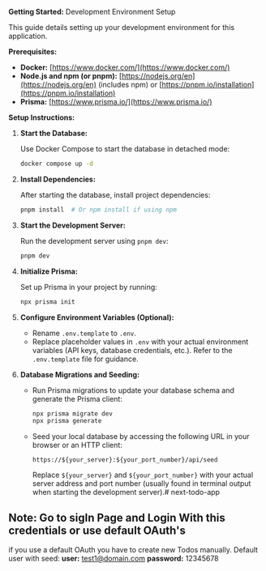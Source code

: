 **Getting Started:** Development Environment Setup

This guide details setting up your development environment for this application.

**Prerequisites:**

* **Docker:** [https://www.docker.com/](https://www.docker.com/)
* **Node.js and npm (or pnpm):** [https://nodejs.org/en](https://nodejs.org/en) (includes npm) or [https://pnpm.io/installation](https://pnpm.io/installation)
* **Prisma:** [https://www.prisma.io/](https://www.prisma.io/)

**Setup Instructions:**

1. **Start the Database:**

   Use Docker Compose to start the database in detached mode:

   ```bash
   docker compose up -d
   ```

2. **Install Dependencies:**

   After starting the database, install project dependencies:

   ```bash
   pnpm install  # Or npm install if using npm
   ```

3. **Start the Development Server:**

   Run the development server using `pnpm dev`:

   ```bash
   pnpm dev
   ```

4. **Initialize Prisma:**

   Set up Prisma in your project by running:

   ```bash
   npx prisma init
   ```

5. **Configure Environment Variables (Optional):**

   - Rename `.env.template` to `.env`.
   - Replace placeholder values in `.env` with your actual environment variables (API keys, database credentials, etc.). Refer to the `.env.template` file for guidance.

6. **Database Migrations and Seeding:**

   - Run Prisma migrations to update your database schema and generate the Prisma client:

     ```bash
     npx prisma migrate dev
     npx prisma generate
     ```

   - Seed your local database by accessing the following URL in your browser or an HTTP client:

     ```
     https://${your_server}:${your_port_number}/api/seed
     ```

     Replace `${your_server}` and `${your_port_number}` with your actual server address and port number (usually found in terminal output when starting the development server).# next-todo-app

## Note: Go to sigIn Page and Login With this credentials or use default OAuth's
if you use a default OAuth you have to create new Todos manually. Default user with seed:
__user:__ test1@domain.com
__password:__ 12345678